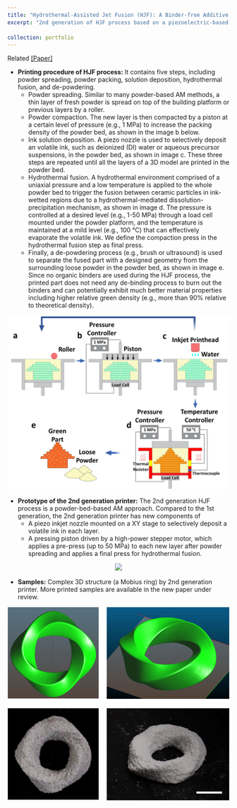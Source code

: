 ```yaml
---
title: "Hydrothermal-Assisted Jet Fusion (HJF): A Binder-free Additive Manufacturing Approach for Ceramics - 2nd Generation *[Click for detail]*"
excerpt: "2nd generation of HJF process based on a piezoelectric-based inkjet printhead. Related [[Paper]](https://fanfeiuiowa.github.io/files/1-s2.0-S2351978920315687-main.pdf) and [[Patent]](https://patents.google.com/patent/US20210154742A1/en)<br/><br/><img src='/images/2nd_gen_design_2.png' width='400'/>"

collection: portfolio
---
```

Related [[Paper]](https://fanfeiuiowa.github.io/files/1-s2.0-S2351978920315687-main.pdf)<br/>
* **Printing procedure of HJF process:** It contains five steps, including powder spreading, powder packing, solution deposition, hydrothermal fusion, and de-powdering. 
  * Powder spreading. Similar to many powder-based AM methods, a thin layer of fresh powder is spread on top of the building platform or previous layers by a roller. 
  * Powder compaction. The new layer is then compacted by a piston at a certain level of pressure (e.g., 1 MPa) to increase the packing density of the powder bed, as shown in the image b below. 
  * Ink solution deposition. A piezo nozzle is used to selectively deposit an volatile ink, such as deionized (DI) water or aqueous precursor suspensions, in the powder bed, as shown in image c. These three steps are repeated until all the layers of a 3D model are printed in the powder bed. 
  * Hydrothermal fusion. A hydrothermal environment comprised of a uniaxial pressure and a low temperature is applied to the whole powder bed to trigger the fusion between ceramic particles in ink-wetted regions due to a hydrothermal-mediated dissolution-precipitation mechanism, as shown in image d. The pressure is controlled at a desired level (e.g., 1-50 MPa) through a load cell mounted under the powder platform, and the temperature is maintained at a mild level (e.g., 100 °C) that can effectively evaporate the volatile ink. We define the compaction press in the hydrothermal fusion step as final press. 
  * Finally, a de-powdering process (e.g., brush or ultrasound) is used to separate the fused part with a designed geometry from the surrounding loose powder in the powder bed, as shown in image e. Since no organic binders are used during the HJF process, the printed part does not need any de-binding process to burn out the binders and can potentially exhibit much better material properties including higher relative green density (e.g., more than 90% relative to theoretical density).

<p align="center">
  <img src='/images/2nd_gen_procedure.png' width="600"/>
</p>

* **Prototype of the 2nd generation printer:** The 2nd generation HJF process is a powder-bed-based AM approach. Compared to the 1st generation, the 2nd generation printer has new components of
  * A piezo inkjet nozzle mounted on a XY stage to selectively deposit a volatile ink in each layer.
  * A pressing piston driven by a high-power stepper motor, which applies a pre-press (up to 50 MPa) to each new layer after powder spreading and applies a final press for hydrothermal fusion.

<p align="center">
  <img src='/images/2nd_gen_design_2.png' width="600"/>
</p>

* **Samples:** Complex 3D structure (a Mobius ring) by 2nd generation printer. More printed samples are available in the new paper under review.
<p align="center">
    <img src='/images/2nd_gen_sample.png' width="600"/>
</p>
